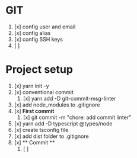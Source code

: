 # GIT
1. [x] config user and email
2. [x] config alias
3. [x] config SSH keys
4. [ ] 

# Project setup
1. [x] yarn init -y
2. [x] conventional commit
   1. [x] yarn add -D git-commit-msg-linter
3. [x] add node_modules to .gitignore
4. [x] **First commit**
   1. [x] git commit -m "chore: add commit linter"
5. [x] yarn add -D typescript @types/node
6. [x] create tsconfig file
7. [x] add dist folder to .gitignore
8. [x] ** Commit **
   1. [ ] 